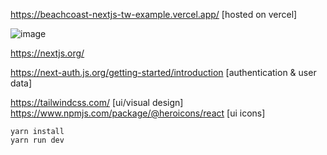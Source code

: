 https://beachcoast-nextjs-tw-example.vercel.app/ [hosted on vercel]

![image](https://github.com/sprunk473/beachcoast-nextjs-tw-example/assets/158991746/5a717e58-7d23-4da9-bb73-59b8feb75ccd)

https://nextjs.org/

https://next-auth.js.org/getting-started/introduction [authentication & user data]

https://tailwindcss.com/ [ui/visual design]
https://www.npmjs.com/package/@heroicons/react [ui icons]

```
yarn install 
yarn run dev 
```
